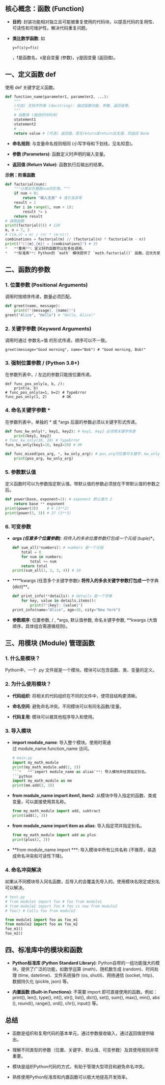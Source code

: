 ## 核心概念：函数 (Function)

- **目的**: 封装功能相对独立且可能被重复使用的代码块，以提高代码的复用性、可读性和可维护性。解决代码重复问题。
    
- **类比数学函数**: 如 
    
    ```
    y=f(x)y=f(x)
    ```
    
    ，f是函数名，x是自变量 (参数)，y是因变量 (返回值)。
    

## 一、定义函数 def

使用 def 关键字定义函数。

```python
def function_name(parameter1, parameter2, ...):
    """
    (可选) 文档字符串 (docstring): 描述函数功能、参数、返回值等。
    """
    # 函数体 (缩进的代码块)
    statement1
    statement2
    # ...
    return value # (可选) 返回值，若无return或return后无值，则返回 None
```


- **命名规则**: 与变量命名规则相同 (小写字母和下划线，见名知意)。
    
- **参数 (Parameters)**: 函数定义时声明的输入变量。
    
- **返回值 (Return Value)**: 函数执行后输出的结果。
    

**示例：阶乘函数**

```` python
def factorial(num):
    """计算非负整数num的阶乘。"""
    if num < 0:
        return "输入无效" # 或引发异常
    result = 1
    for i in range(1, num + 1):
        result *= i
    return result
# 调用函数
print(factorial(5)) # 120
m, n = 7, 3
# C(m,n) = m! / (n! * (m-n)!)
combinations = factorial(m) // (factorial(n) * factorial(m - n))
print(f"C({m},{n}) = {combinations}") # 35
*   **重用**: 定义好的函数可以在多处调用。
*   **标准库**: Python的 `math` 模块提供了 `math.factorial()` 函数。应优先使用标准库或可靠的第三方库，避免“重复造轮子”。
````


## 二、函数的参数

### 1. 位置参数 (Positional Arguments)
调用时按顺序传递，数量必须匹配。
```python
def greet(name, message):
    print(f"{message}, {name}!")
greet("Alice", "Hello") # "Hello, Alice!"
````


### 2. 关键字参数 (Keyword Arguments)

调用时通过 参数名=值 的形式传递，顺序可以不一致。

```
greet(message="Good morning", name="Bob") # "Good morning, Bob!"
```



### 3. 强制位置参数 / (Python 3.8+)

在参数列表中，/ 左边的参数只能按位置传递。

```
def func_pos_only(a, b, /):
    print(a, b)
# func_pos_only(a=1, b=2) # TypeError
func_pos_only(1, 2)       # OK
```



### 4. 命名关键字参数 *

在参数列表中，单独的 * 或 *args 后面的参数必须以关键字形式传递。

```python
def func_kw_only(*, key1, key2): # key1, key2 必须用关键字传递
    print(key1, key2)
# func_kw_only(10, 20) # TypeError
func_kw_only(key1=10, key2=20) # OK

def func_mixed(pos_arg, *, kw_only_arg): # pos_arg可位置可关键字，kw_only_arg必须关键字
    print(pos_arg, kw_only_arg)
```



### 5. 参数默认值

定义函数时可以为参数指定默认值。带默认值的参数必须放在不带默认值的参数之后。

```python
def power(base, exponent=2): # exponent 默认值为 2
    return base ** exponent
print(power(3))    # 9 (3**2)
print(power(3, 3)) # 27 (3**3)
```


### 6. 可变参数

- ***args (任意多个位置参数)**: 将传入的多余位置参数打包成一个**元组 (tuple)**。
    
    ```python
    def sum_all(*numbers): # numbers 是一个元组
        total = 0
        for num in numbers:
            total += num
        return total
    print(sum_all(1, 2, 3, 4)) # 10
    ```
    
    
- ****kwargs (任意多个关键字参数)**: 将传入的多余关键字参数打包成一个**字典 (dict)**。
    
    ```python
    def print_info(**details): # details 是一个字典
        for key, value in details.items():
            print(f"{key}: {value}")
    print_info(name="Alice", age=30, city="New York")
    ```
    
    
    
- **参数顺序**: 位置参数, / , *args, 默认值参数, 命名关键字参数, **kwargs (大致顺序，具体组合需遵循规则)。
    

## 三、用模块 (Module) 管理函数

### 1. 什么是模块？

Python中，一个 .py 文件就是一个模块。模块可以包含函数、类、变量的定义。

### 2. 为什么使用模块？

- **代码组织**: 将相关的代码组织在不同的文件中，使项目结构更清晰。
    
- **命名空间**: 避免命名冲突。不同模块可以有同名函数/变量。
    
- **代码复用**: 模块可以被其他程序导入和使用。
    

### 3. 导入模块

- **import module_name**: 导入整个模块。使用时需通过 module_name.function_name 访问。
    
    ````python
    # main.py
    import my_math_module
    print(my_math_module.add(2, 3))
    ```*   **`import module_name as alias`**: 导入模块并给其指定别名。
    ```python
    import my_math_module as mm
    print(mm.add(2, 3))
    ````
  
    
- **from module_name import item1, item2**: 从模块中导入指定的函数、类或变量，可以直接使用其名称。
    
    ```python
    from my_math_module import add, subtract
    print(add(2, 3))
    ```
    

    
- **from module_name import item as alias**: 导入指定项并指定别名。
    
    ```python
    from my_math_module import add as plus
    print(plus(2, 3))
    ```
    
    
- **from module_name import ***: 导入模块中所有公共名称 (不推荐，易造成命名冲突和可读性下降)。
    

### 4. 命名冲突解决

如果从不同模块导入同名函数，后导入的会覆盖先导入的。使用模块名限定或别名可以解决。

```python
# test.py
# from module1 import foo # foo from module1
# from module2 import foo # foo is now from module2
# foo() # Calls foo from module2

from module1 import foo as foo_m1
from module2 import foo as foo_m2
foo_m1()
foo_m2()
```



## 四、标准库中的模块和函数

- **Python标准库 (Python Standard Library)**: Python自带的一组功能强大的模块，提供了广泛的功能，如数学运算 (math)、随机数生成 (random)、时间处理 (time, datetime)、文件系统操作 (os, shutil)、网络通信 (socket, http)、数据持久化 (pickle, json) 等。
    
- **内置函数 (Built-in Functions)**: 不需要 import 即可直接使用的函数。例如：print(), len(), type(), int(), str(), list(), dict(), set(), sum(), max(), min(), abs(), round(), range(), ord(), chr(), input() 等。
    

## 总结

- 函数是组织和复用代码的基本单元，通过参数接收输入，通过返回值提供输出。
    
- 理解不同类型的参数（位置、关键字、默认值、可变参数）及其使用规则非常重要。
    
- 模块是组织Python代码的方式，有助于管理大型项目和避免命名冲突。
    
- 熟练使用Python标准库和内置函数可以极大地提高开发效率。